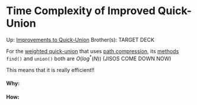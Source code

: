 # Time Complexity of Improved Quick-Union

Up: [Improvements to Quick-Union](improvements_to_quick-union)
Brother(s):
TARGET DECK

For the [weighted quick-union](weighted_quick-union) that uses [path compression](path_compression), its [methods](methods) `find()` and `union()` both are $O(log^*(N))$ (JISOS COME DOWN NOW)

This means that it is really efficient!!




































#### Why:
#### How:









